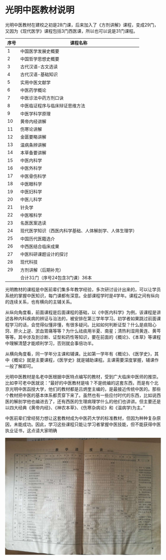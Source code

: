 # 光明中医教材说明

光明中医教材在建校之初是28门课，后来加入了《方剂讲解》课程，变成29门，又因为《现代医学》课程包括3门西医课，所以也可以说是31门课程。

| 序号 | 课程名称                                               |
| ---- | ------------------------------------------------------ |
| 1    | 中国医学发展史概要                                     |
| 2    | 中国哲学思想史概要                                     |
| 3    | 古代汉语-古文选读                                      |
| 4    | 古代汉语-基础知识                                      |
| 5    | 实用中医文献学                                         |
| 6    | 中医药学概论                                           |
| 7    | 中医诊法中药方剂口诀                                   |
| 8    | 中医临证程序与临床辩证思维方法                         |
| 9    | 中医学科学原理                                         |
| 10   | 黄帝内经讲解                                           |
| 11   | 伤寒论讲解                                             |
| 12   | 金匮要略讲解                                           |
| 13   | 温病条辨讲解                                           |
| 14   | 本草备要讲解                                           |
| 15   | 中医内科学                                             |
| 16   | 中医外科学                                             |
| 17   | 中医骨伤科学                                           |
| 18   | 中医眼科学                                             |
| 19   | 中医妇科学                                             |
| 20   | 中医儿科学                                             |
| 21   | 针灸学                                                 |
| 22   | 中医喉科学                                             |
| 23   | 名医医案选读                                           |
| 24   | 现代医学知识（西医内科学基础、人体解剖学、人体生理学） |
| 25   | 中国历代医籍选介                                       |
| 26   | 中西医结合临床成果                                     |
| 27   | 中医科研课题设计的探讨                                 |
| 28   | 现代科技                                               |
| 29   | 方剂讲解（后期补充）                                   |
|      | 合计31门（序号24包含3门课）36本                        |

光明教材的课程是中医前辈们集多年教学经验，多次研讨设计出来的，可以让学员系统的掌握中医知识，每门课都有深意。全部课程学时是4学年。课程之间有纵向的连续关系，也有横向的主辅关系。

从纵向角度看，前面课程是后面课程的基础，以《中医内科学》为例，该课程是讲述各种内科疾病的辨证与治法的，被安排在第三学年学习。初学者如果跳过前面课程学习的话，会觉得似懂非懂，有很多疑问。比如如何判断证型？什么是痰阻心窍、肝火上逆、淤血胃痛等等？为什么祛痰用半夏、南星；清热利湿用黄连、黄芩等等。其中涉及到诊断、证型和药性等知识，要在前面的《概论》、《本草》等课程中理解清楚才能顺利学习，否则就会事倍功半。

从横向角度看，同一学年分主课和辅课。比如第一学年有《概论》、《医学史》，其中《概论》就是主要课程，《医学史》就是辅助课程。主课需要深度掌握，辅课作一般了解即可。

光明中医教材是名老中医根据中医特点编写的教材，受到广大临床中医师的推崇。比如李可老中医就说：“最好的中医教材是啥？不是统编的这套东西，而是有个北京光明中医函授大学，他们的教材都是吕炳奎主编的，是最接近传统中医的。那些个教材把中医的基本体系都贯穿下来了。虽然也有一些应付时代的东西，比如说西医的解剖学他也编进去了，还有西医的生理病理学什么的他们也讲讲。但主要还是以四大经典《黄帝内经》、《神农本草》、《伤寒杂病论》和《温病学)为主。”

中医前辈们曾经努力想让这套教材成为中医药大学的标准教材，但因为种种复杂原因，未能成功。因此，学习这些课程只能让学习者掌握中医技能，但不能获得中医执业证书，这点请大家明确

![](img/%E8%BF%9B%E5%BA%A6.jpg)







